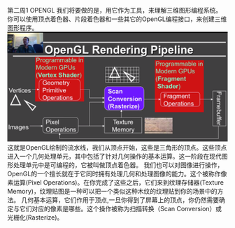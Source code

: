 第二周1 OPENGL
我们将要做的是，用它作为工具，来理解三维图形编程系统。你可以使用顶点着色器、片段着色器和一些其它的OpenGL编程接口，来创建三维图形程序。
![](/Computer_Graphics/images/28.png)
这就是OpenGL绘制的流水线，我们从顶点开始，这些是三角形的顶点。这些顶点进入一个几何处理单元，其中包括了针对几何操作的基本运算。这一阶段在现代图形处理单元中是可编程的，它被叫做顶点着色器。
我们也可以对图像进行操作，OpenGL的一个擅长就在于它同时拥有处理几何和处理图像的能力。这个被称作像素运算(Pixel Operations)。在你完成了这些之后，它们来到纹理存储器(Texture Memory)，纹理贴图是一种可以把一个类似这种木纹的纹理贴到你的场景中的方法。
几何基本运算，它们作用于顶点,一旦你得到了屏幕上的顶点，你仍然需要确定与它们对应的像素是哪些。这个操作被称为扫描转换（Scan Conversion）或光栅化(Rasterize)。